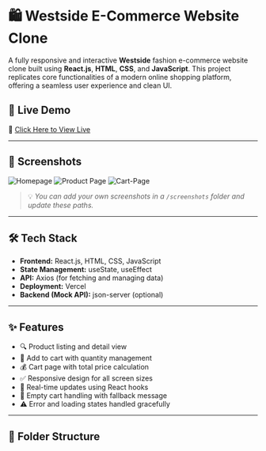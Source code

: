 # 🛍️ Westside E-Commerce Website Clone

A fully responsive and interactive **Westside** fashion e-commerce website clone built using **React.js**, **HTML**, **CSS**, and **JavaScript**. This project replicates core functionalities of a modern online shopping platform, offering a seamless user experience and clean UI.

## 🚀 Live Demo

🔗 [Click Here to View Live](https://westside-fe-delta.vercel.app/)

---

## 📸 Screenshots

![Homepage](./screenshots/homepage.png)
![Product Page](./screenshots/product-page.png)
![Cart-Page](https://github.com/user-attachments/assets/c1d32cb7-6f5b-4e27-ad15-73710b627f67)

> 💡 *You can add your own screenshots in a `/screenshots` folder and update these paths.*

---

## 🛠 Tech Stack

- **Frontend:** React.js, HTML, CSS, JavaScript
- **State Management:** useState, useEffect
- **API:** Axios (for fetching and managing data)
- **Deployment:** Vercel
- **Backend (Mock API):** json-server (optional)

---

## ✨ Features

- 🔍 Product listing and detail view  
- 🛒 Add to cart with quantity management  
- 💰 Cart page with total price calculation  
- ✅ Responsive design for all screen sizes  
- 🔄 Real-time updates using React hooks  
- 🚫 Empty cart handling with fallback message  
- ⚠️ Error and loading states handled gracefully

---

## 🧩 Folder Structure


